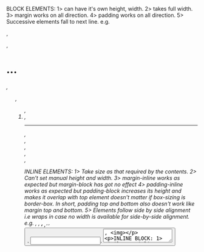 BLOCK ELEMENTS:
    1> can have it's own height, width.
    2> takes full width.
    3> margin works on all direction.
    4> padding works on all direction.
    5> Successive elements fall to next line.
    e.g. <div>, <p>, <h1> ... <h6>, <ul>, <ol>, <li>, <hr>, <main>, <nav>, <aside>, <section>, <footer>

INLINE ELEMENTS:
    1> Take size as that required by the contents.
    2> Can't set manual height and width.
    3> margin-inline works as expected but margin-block has got no effect
    4> padding-inline works as expected but padding-block increases its height and makes it overlap with top element doesn't matter if box-sizing is border-box. In short, padding top and bottom also doesn't work like margin top and bottom.
    5> Elements follow side by side alignment i.e wraps in case no width is available for side-by-side alignment.
    e.g. <a>, <em>, <strong>, <sub>, <sup>, <label>, <button>, <input>, <textarea>, <img>

INLINE BLOCK:
    1> Similar to inline element. However,
        i> can set width and height
        ii> can have margin and padding in all direction.
    2> Will stack itself horizontally just like inline elements.

BOX-MODEL:
    1> content
    2> padding
    3> border
    4> margin

BOX-SIZING: How width and height of an element is calculated.
    1> content-box: 
        i> default value
        ii> Final width after adding margin, padding and border is greater than applied width.
        iii> The applied width is applied only to the content.
    1> border-box
        i> Width is considered after applying all the border, margin and padding.

POSITION:
    1> Static:
        i> default value
        ii> can't position the element any where, the element would remain it's natural page flow position.
        iii> no effect of top/bottom/left/right/z-index
    2> Relative
        i> Element remains at its original position of the page just like static position.
        ii> However, we can apply top/bottom/left/right/z-index.
        iii> The positional properties moves the element from the original position in that direction. However, the orginal postion keeps vacant
             and other's can't occupy it.
    3> Absolute
        i> The element is removed from the flow of the document.
        ii> Othe elements will behave as if the the positioned absolute element is not even present in document.
        iii> we can apply top/bottom/left/right/z-index.
        iv> The element would be positioned relative to a parent which some position property applied to it.
    4> Fixed
        i> The element is removed from the flow of the document just like absolute position.
        ii> Quite exaclty the same as absolute poistion except for the fact that:
            a> Always positions itself relative to the document/view-port and not any parent.
            b> Remains un-affected by scrolling. It always stays in the same place even if the page is scrolled. 
            c> Got nothing to do with parent scroll container.
    5> Sticky
        i> acts like position: relative until an element is scrolled beyond a specific offset, in which case it turns into position: fixed, causing the element to "stick" to its position instead of being scrolled out of view.
        ii> It only acts as sticky as long as it is inside the parent container.

